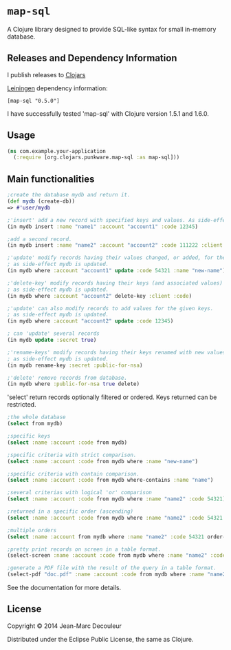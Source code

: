 # `map-sql`

A Clojure library designed to provide SQL-like syntax for small in-memory database.


## Releases and Dependency Information

I publish releases to [Clojars]

[Leiningen] dependency information:

    [map-sql "0.5.0"]

[Clojars]: http://clojars.org/map-sql
[Leiningen]: http://leiningen.org/

I have successfully tested 'map-sql' with Clojure version 1.5.1 and 1.6.0.


## Usage

```clj
(ns com.example.your-application
  (:require [org.clojars.punkware.map-sql :as map-sql]))
```

## Main functionalities

```clj
;create the database mydb and return it.
(def mydb (create-db))
=> #'user/mydb

;'insert' add a new record with specified keys and values. As side-effect mydb is updated.
(in mydb insert :name "name1" :account "account1" :code 12345)

;add a second record.
(in mydb insert :name "name2" :account "account2" :code 111222 :client "CL-2")

;'update' modify records having their values changed, or added, for the given keys.
; as side-effect mydb is updated.
(in mydb where :account "account1" update :code 54321 :name "new-name")

;'delete-key' modify records having their keys (and associated values) removed.
; as side-effect mydb is updated.
(in mydb where :account "account2" delete-key :client :code)

;'update' can also modify records to add values for the given keys.
; as side-effect mydb is updated.
(in mydb where :account "account2" update :code 12345)

; can 'update' several records
(in mydb update :secret true)

;'rename-keys' modify records having their keys renamed with new values.
; as side-effect mydb is updated.
(in mydb rename-key :secret :public-for-nsa)

;'delete' remove records from database.
(in mydb where :public-for-nsa true delete)
```

'select' return records optionally filtered or ordered. Keys returned can be restricted.

```clj
;the whole database
(select from mydb)

;specific keys
(select :name :account :code from mydb)

;specific criteria with strict comparison.
(select :name :account :code from mydb where :name "new-name")

;specific criteria with contain comparison.
(select :name :account :code from mydb where-contains :name "name")

;several criterias with logical 'or' comparison
(select :name :account :code from mydb where :name "name2" :code 54321)

;returned in a specific order (ascending)
(select :name :account :code from mydb where :name "name2" :code 54321 order-by :code)

;multiple orders
(select :name :account from mydb where :name "name2" :code 54321 order-by :public-for-nsa :account)
```

```clj
;pretty print records on screen in a table format.
(select-screen :name :account :code from mydb where :name "name2" :code 54321 order-by :code)

;generate a PDF file with the result of the query in a table format.
(select-pdf "doc.pdf" :name :account :code from mydb where :name "name2" :code 54321 order-by :code)
```

See the documentation for more details.

## License

Copyright © 2014 Jean-Marc Decouleur

Distributed under the Eclipse Public License, the same as Clojure.
